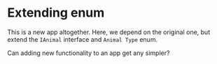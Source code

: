 # Extending enum

This is a new app altogether. Here, we depend on the original one, but extend the `IAnimal` interface and `Animal Type` enum.

Can adding new functionality to an app get any simpler?
